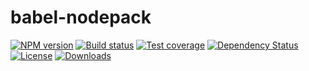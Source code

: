 
# babel-nodepack

[![NPM version][npm-image]][npm-url]
[![Build status][travis-image]][travis-url]
[![Test coverage][codecov-image]][codecov-url]
[![Dependency Status][david-image]][david-url]
[![License][license-image]][license-url]
[![Downloads][downloads-image]][downloads-url]

[npm-image]: https://img.shields.io/npm/v/babel-nodepack.svg?style=flat-square
[npm-url]: https://npmjs.org/package/babel-nodepack
[travis-image]: https://img.shields.io/travis/jonathanong/babel-nodepack.svg?style=flat-square
[travis-url]: https://travis-ci.org/jonathanong/babel-nodepack
[codecov-image]: https://img.shields.io/codecov/c/github/jonathanong/babel-nodepack/master.svg?style=flat-square
[codecov-url]: https://codecov.io/github/jonathanong/babel-nodepack
[david-image]: http://img.shields.io/david/jonathanong/babel-nodepack.svg?style=flat-square
[david-url]: https://david-dm.org/jonathanong/babel-nodepack
[license-image]: http://img.shields.io/npm/l/babel-nodepack.svg?style=flat-square
[license-url]: LICENSE
[downloads-image]: http://img.shields.io/npm/dm/babel-nodepack.svg?style=flat-square
[downloads-url]: https://npmjs.org/package/babel-nodepack
